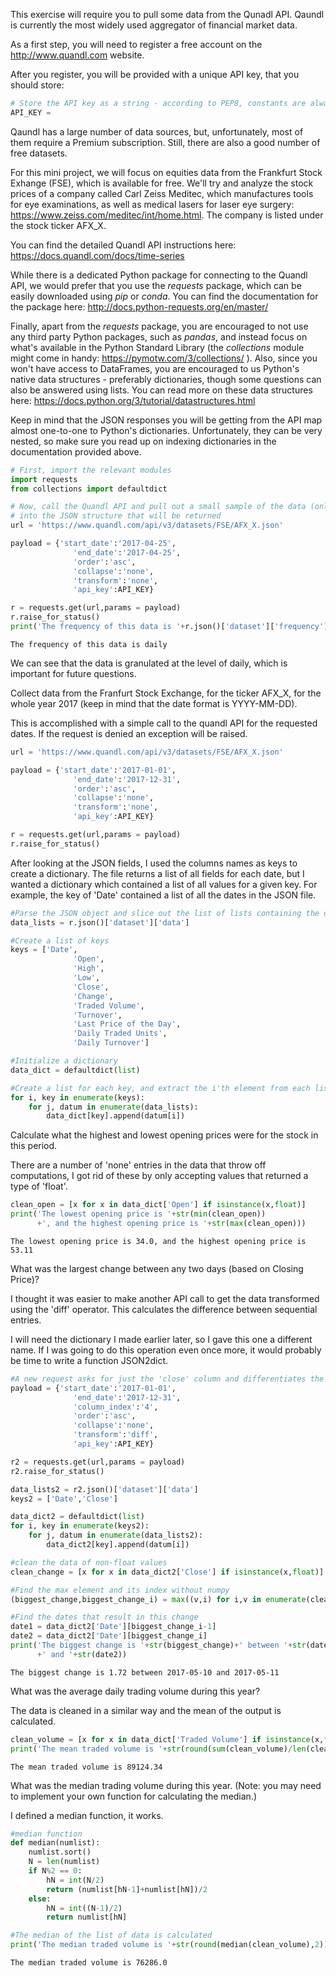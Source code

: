 
This exercise will require you to pull some data from the Qunadl API. Qaundl is currently the most widely used aggregator of financial market data.

As a first step, you will need to register a free account on the http://www.quandl.com website.

After you register, you will be provided with a unique API key, that you should store:


```python
# Store the API key as a string - according to PEP8, constants are always named in all upper case
API_KEY = 
```

Qaundl has a large number of data sources, but, unfortunately, most of them require a Premium subscription. Still, there are also a good number of free datasets.

For this mini project, we will focus on equities data from the Frankfurt Stock Exhange (FSE), which is available for free. We'll try and analyze the stock prices of a company called Carl Zeiss Meditec, which manufactures tools for eye examinations, as well as medical lasers for laser eye surgery: https://www.zeiss.com/meditec/int/home.html. The company is listed under the stock ticker AFX_X.

You can find the detailed Quandl API instructions here: https://docs.quandl.com/docs/time-series

While there is a dedicated Python package for connecting to the Quandl API, we would prefer that you use the *requests* package, which can be easily downloaded using *pip* or *conda*. You can find the documentation for the package here: http://docs.python-requests.org/en/master/ 

Finally, apart from the *requests* package, you are encouraged to not use any third party Python packages, such as *pandas*, and instead focus on what's available in the Python Standard Library (the *collections* module might come in handy: https://pymotw.com/3/collections/ ).
Also, since you won't have access to DataFrames, you are encouraged to us Python's native data structures - preferably dictionaries, though some questions can also be answered using lists.
You can read more on these data structures here: https://docs.python.org/3/tutorial/datastructures.html

Keep in mind that the JSON responses you will be getting from the API map almost one-to-one to Python's dictionaries. Unfortunately, they can be very nested, so make sure you read up on indexing dictionaries in the documentation provided above.


```python
# First, import the relevant modules
import requests
from collections import defaultdict
```


```python
# Now, call the Quandl API and pull out a small sample of the data (only one day) to get a glimpse
# into the JSON structure that will be returned
url = 'https://www.quandl.com/api/v3/datasets/FSE/AFX_X.json'

payload = {'start_date':'2017-04-25',
              'end_date':'2017-04-25',
              'order':'asc',
              'collapse':'none',
              'transform':'none',
              'api_key':API_KEY}

r = requests.get(url,params = payload)
r.raise_for_status()
print('The frequency of this data is '+r.json()['dataset']['frequency'])
```

    The frequency of this data is daily


We can see that the data is granulated at the level of daily, which is important for future questions.

Collect data from the Franfurt Stock Exchange, for the ticker AFX_X, for the whole year 2017 (keep in mind that the date format is YYYY-MM-DD).

This is accomplished with a simple call to the quandl API for the requested dates. If the request is denied an exception will be raised.


```python
url = 'https://www.quandl.com/api/v3/datasets/FSE/AFX_X.json'

payload = {'start_date':'2017-01-01',
              'end_date':'2017-12-31',
              'order':'asc',
              'collapse':'none',
              'transform':'none',
              'api_key':API_KEY}

r = requests.get(url,params = payload)
r.raise_for_status()
```

After looking at the JSON fields, I used the columns names as keys to create a dictionary. The file returns a list of all fields for each date, but I wanted a dictionary which contained a list of all values for a given key. For example, the key of 'Date' contained a list of all the dates in the JSON file.


```python
#Parse the JSON object and slice out the list of lists containing the data.
data_lists = r.json()['dataset']['data']

#Create a list of keys
keys = ['Date',
              'Open',
              'High',
              'Low',
              'Close',
              'Change',
              'Traded Volume',
              'Turnover',
              'Last Price of the Day',
              'Daily Traded Units',
              'Daily Turnover']

#Initialize a dictionary
data_dict = defaultdict(list)

#Create a list for each key, and extract the i'th element from each list
for i, key in enumerate(keys):
    for j, datum in enumerate(data_lists):
        data_dict[key].append(datum[i])
```

Calculate what the highest and lowest opening prices were for the stock in this period.

There are a number of 'none' entries in the data that throw off computations, I got rid of these by only accepting values that returned a type of 'float'.


```python
clean_open = [x for x in data_dict['Open'] if isinstance(x,float)]
print('The lowest opening price is '+str(min(clean_open))
      +', and the highest opening price is '+str(max(clean_open)))
```

    The lowest opening price is 34.0, and the highest opening price is 53.11


What was the largest change between any two days (based on Closing Price)?

I thought it was easier to make another API call to get the data transformed using the 'diff' operator. This calculates the difference between sequential entries. 

I will need the dictionary I made earlier later, so I gave this one a different name. If I was going to do this operation even once more, it would probably be time to write a function JSON2dict.


```python
#A new request asks for just the 'close' column and differentiates the data.
payload = {'start_date':'2017-01-01',
              'end_date':'2017-12-31',
              'column_index':'4',
              'order':'asc',
              'collapse':'none',
              'transform':'diff',
              'api_key':API_KEY}

r2 = requests.get(url,params = payload)
r2.raise_for_status()

data_lists2 = r2.json()['dataset']['data']
keys2 = ['Date','Close']

data_dict2 = defaultdict(list)
for i, key in enumerate(keys2):
    for j, datum in enumerate(data_lists2):
        data_dict2[key].append(datum[i])

#clean the data of non-float values
clean_change = [x for x in data_dict2['Close'] if isinstance(x,float)]

#Find the max element and its index without numpy
(biggest_change,biggest_change_i) = max((v,i) for i,v in enumerate(clean_change))

#Find the dates that result in this change
date1 = data_dict2['Date'][biggest_change_i-1]
date2 = data_dict2['Date'][biggest_change_i]
print('The biggest change is '+str(biggest_change)+' between '+str(date1)
      +' and '+str(date2))
```

    The biggest change is 1.72 between 2017-05-10 and 2017-05-11


What was the average daily trading volume during this year?

The data is cleaned in a similar way and the mean of the output is calculated.


```python
clean_volume = [x for x in data_dict['Traded Volume'] if isinstance(x,float)]
print('The mean traded volume is '+str(round(sum(clean_volume)/len(clean_volume),2)))
```

    The mean traded volume is 89124.34


What was the median trading volume during this year. (Note: you may need to implement your own function for calculating the median.)

I defined a median function, it works.


```python
#median function
def median(numlist):
    numlist.sort()
    N = len(numlist)
    if N%2 == 0:
        hN = int(N/2)
        return (numlist[hN-1]+numlist[hN])/2
    else:
        hN = int((N-1)/2)
        return numlist[hN]

#The median of the list of data is calculated
print('The median traded volume is '+str(round(median(clean_volume),2)))
```

    The median traded volume is 76286.0



```python

```
